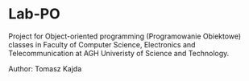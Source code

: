 # Lab-PO 
Project for Object-oriented programming (Programowanie Obiektowe) classes in Faculty of Computer Science, Electronics and Telecommunication
at AGH Univeristy of Science and Technology.

Author: Tomasz Kajda 
        
